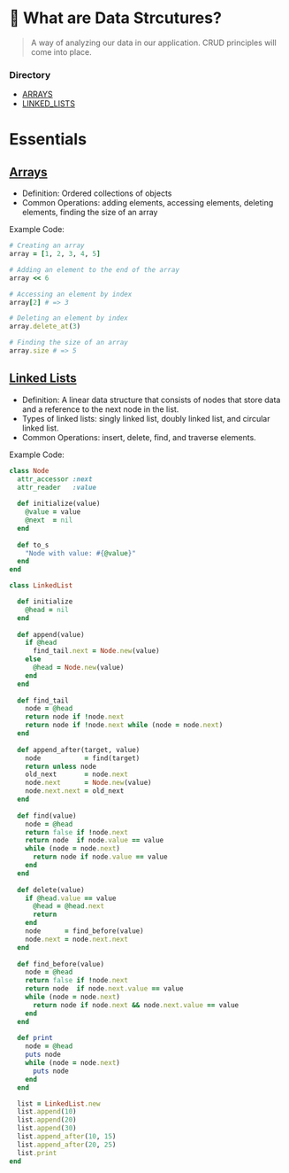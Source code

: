 # 🐬 What are Data Strcutures?
>A way of analyzing our data in our application. CRUD principles will come into place.

### Directory
- [ARRAYS](https://github.com/daniel-enqz/daniel-enqz/tree/main/PROGRAMMING_COURSE💙/🐬DATA_STRUCTURES/TREES)
- [LINKED_LISTS](https://github.com/daniel-enqz/daniel-enqz/tree/main/PROGRAMMING_COURSE💙/🐬DATA_STRUCTURES/TREES)

# Essentials

## [Arrays](https://github.com/daniel-enqz/daniel-enqz/tree/main/PROGRAMMING_COURSE💙/🐬DATA_STRUCTURES/TREES)
  - Definition: Ordered collections of objects
  - Common Operations: adding elements, accessing elements, deleting elements, finding the size of an array

Example Code: 
  ```ruby
  # Creating an array
  array = [1, 2, 3, 4, 5]

  # Adding an element to the end of the array
  array << 6

  # Accessing an element by index
  array[2] # => 3

  # Deleting an element by index
  array.delete_at(3)

  # Finding the size of an array
  array.size # => 5
  ```

## [Linked Lists](https://github.com/daniel-enqz/daniel-enqz/tree/main/PROGRAMMING_COURSE💙/🐬DATA_STRUCTURES/TREES)

  - Definition: A linear data structure that consists of nodes that store data and a reference to the next node in the list.
  - Types of linked lists: singly linked list, doubly linked list, and circular linked list.
  - Common Operations: insert, delete, find, and traverse elements.

Example Code:

```ruby
class Node
  attr_accessor :next
  attr_reader   :value
  
  def initialize(value)
    @value = value
    @next  = nil
  end
  
  def to_s
    "Node with value: #{@value}"
  end
end

class LinkedList

  def initialize
    @head = nil
  end
  
  def append(value)
    if @head
      find_tail.next = Node.new(value)
    else
      @head = Node.new(value)
    end
  end
  
  def find_tail
    node = @head
    return node if !node.next
    return node if !node.next while (node = node.next)
  end
  
  def append_after(target, value)
    node           = find(target)
    return unless node
    old_next       = node.next
    node.next      = Node.new(value)
    node.next.next = old_next
  end
  
  def find(value)
    node = @head
    return false if !node.next
    return node  if node.value == value
    while (node = node.next)
      return node if node.value == value
    end
  end
  
  def delete(value)
    if @head.value == value
      @head = @head.next
      return
    end
    node      = find_before(value)
    node.next = node.next.next
  end
  
  def find_before(value)
    node = @head
    return false if !node.next
    return node  if node.next.value == value
    while (node = node.next)
      return node if node.next && node.next.value == value
    end
  end
  
  def print
    node = @head
    puts node
    while (node = node.next)
      puts node
    end
  end

  list = LinkedList.new
  list.append(10)
  list.append(20)
  list.append(30)
  list.append_after(10, 15)
  list.append_after(20, 25)
  list.print
end
```




























